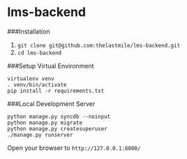 # lms-backend


###Installation
1. ```git clone git@github.com:thelastmile/lms-backend.git```
2. ```cd lms-backend```

###Setup Virtual Environment
```
virtualenv venv
. venv/bin/activate
pip install -r requirements.txt
```

###Local Development Server
```
python manage.py syncdb --noinput
python manage.py migrate
python manage.py createsuperuser
./manage.py runserver
```

Open your browser to ```http://127.0.0.1:8000/```
